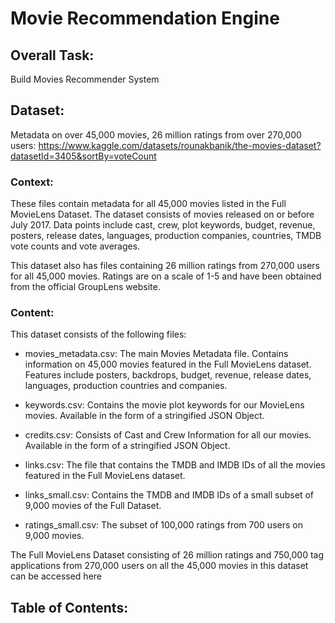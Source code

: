 # Movie Recommendation Engine

## Overall Task:
Build Movies Recommender System

## Dataset:
Metadata on over 45,000 movies, 26 million ratings from over 270,000 users: https://www.kaggle.com/datasets/rounakbanik/the-movies-dataset?datasetId=3405&sortBy=voteCount

### Context:
These files contain metadata for all 45,000 movies listed in the Full MovieLens Dataset. The dataset consists of movies released on or before July 2017. Data points include cast, crew, plot keywords, budget, revenue, posters, release dates, languages, production companies, countries, TMDB vote counts and vote averages.

This dataset also has files containing 26 million ratings from 270,000 users for all 45,000 movies. Ratings are on a scale of 1-5 and have been obtained from the official GroupLens website.

### Content:
This dataset consists of the following files:

- movies_metadata.csv: The main Movies Metadata file. Contains information on 45,000 movies featured in the Full MovieLens dataset. Features include posters, backdrops, budget, revenue, release dates, languages, production countries and companies.

- keywords.csv: Contains the movie plot keywords for our MovieLens movies. Available in the form of a stringified JSON Object.

- credits.csv: Consists of Cast and Crew Information for all our movies. Available in the form of a stringified JSON Object.

- links.csv: The file that contains the TMDB and IMDB IDs of all the movies featured in the Full MovieLens dataset.

- links_small.csv: Contains the TMDB and IMDB IDs of a small subset of 9,000 movies of the Full Dataset.

- ratings_small.csv: The subset of 100,000 ratings from 700 users on 9,000 movies.

The Full MovieLens Dataset consisting of 26 million ratings and 750,000 tag applications from 270,000 users on all the 45,000 movies in this dataset can be accessed here

## Table of Contents:
